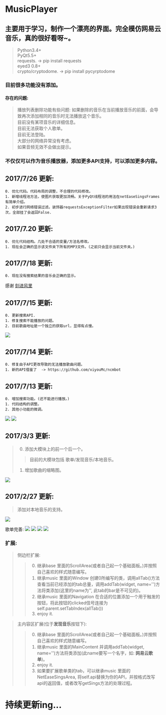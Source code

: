 # MusicPlayer
## 主要用于学习，制作一个漂亮的界面。完全模仿网易云音乐，真的很好看呀~。

> Python3.4+ <br />
> PyQt5.5+ <br />
> requests. -> pip install requests <br /> 
> eyed3 0.8+ <br />
> crypto/cryptodome. -> pip install pycyrptodome <br />

### 目前很多功能没有添加。

#### 存在的问题:
> 播放列表删除功能有些问题: 如果删除的音乐在当前播放音乐的前面，会导致再次添加相同的音乐时无法播放这个音乐。<br />
> 目前没有某项音乐的详细信息。<br />
> 目前无法获取个人歌单。<br />
> 目前无法登陆。<br />
> 大部分的网络异常没有考虑。 <br />
> 如果音频无效不会做出提示。 <br />

### 不仅仅可以作为音乐播放器，添加更多API支持，可以添加更多内容。

## 2017/7/26 更新: <br />
    0. 优化代码。代码布局的调整，不合理的代码修改。
    1. 新增线程池方法，使图片获取更加流畅。关于PyQt线程池的用法在netEaseSingsFrames有简单介绍。
    2. 初步进行网络错误过滤。装饰器requestsExceptionFilter如果出现错误会重新请求3次，全部挂了会返回False. 


## 2017/7.20 更新: <br />
    0. 优化代码结构。几处不合适的变量/方法名修改。
    1. 现在会正确的显示该文件夹下所有的MP3文件。(之前只会显示当前文件夹。)

## 2017/7/18 更新: <br />
    0. 现在没有搜索结果的音乐会正确的显示。

感谢 <a href="https://www.zhihu.com/people/ke-jin-feng-li-18/activities">刻进风里</a>

## 2017/7/15 更新: <br />
    0. 更新搜索API.
    1. 修复搜索不能播放的问题。
    2. 目前歌曲地址是一个独立的获取url，显得有点慢。

<img src="https://github.com/HuberTRoy/MusicPlayer/blob/master/testpic/8.jpg" />

## 2017/7/14 更新: <br />
    0. 修复由于API更改导致的无法播放歌曲问题。
    1. 新的API借鉴了  -> https://github.com/xiyouMc/ncmbot
    

## 2017/7/13 更新:<br />
    0. 增加搜索功能。(还不能进行播放。)
    1. 代码结构的调整。
    2. 其他小功能的微调。
    
<img src="https://github.com/HuberTRoy/MusicPlayer/blob/master/testpic/6.jpg" />
<img src="https://github.com/HuberTRoy/MusicPlayer/blob/master/testpic/7.jpg" />


## 2017/3/3 更新:
> 0. 添加大模块上的前一个后一个。<br />
>> 目前的大模块包括 歌单/发现音乐/本地音乐。 <br />
> 1. 增加歌曲的缩略图。

<img src="https://github.com/HuberTRoy/MusicPlayer/blob/master/testpic/5.jpg" />

## 2017/2/27 更新:
> 添加对本地音乐的支持。<br />

<img src="https://github.com/HuberTRoy/MusicPlayer/blob/master/testpic/4.jpg" />


歌单完善:
<img src="https://github.com/HuberTRoy/MusicPlayer/blob/master/testpic/0.jpg" />
<img src="https://github.com/HuberTRoy/MusicPlayer/blob/master/testpic/1.jpg" />
<img src="https://github.com/HuberTRoy/MusicPlayer/blob/master/testpic/3.jpg" />
<img src="https://github.com/HuberTRoy/MusicPlayer/blob/master/testpic/2.jpg" />

### 扩展:
> 侧边栏扩展: 
>>  0. 继承base 里面的ScrollArea(或者自己起一个基础面板。)并按照自己喜欢的样式随意编写。
>>  1. 继承music 里面的Window 创建0所编写的类，调用allTab()方法查看当前已经添加的tab总量，调用addTab(widget, name='')方法将类添加(这里的name为'', 此tab的bar是不可见的)。
>>  2. 继承music 里面的Navigation 在合适的位置添加一个用于触发的按钮，将此按钮的clicked信号连接为self.parent.setTabIndex(allTab())
>>  3. enjoy it.

> 主内容区扩展(位于<b>发现音乐</b>按钮下):
>>  0. 继承base 里面的ScrollArea(或者自己起一个基础面板。)并按照自己喜欢的样式随意编写。
>>  1. 继承music 里面的MainContent 并调用addTab(widget, name='')方法将类添加(此name要写一个名字，如: <b>网易云歌单</b>)。
>>  2. enjoy it.
>>  3. 如果要扩展歌单类的tab，可以继承music 里面的NetEaseSingsArea, 将self.api替换为你的API，并按格式改写api的返回值，或者改写getSings方法的处理过程。

# 持续更新ing...